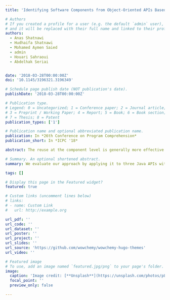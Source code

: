 ```yaml
---
title: 'Identifying Software Components from Object-Oriented APIs Based on Dynamic Analysis'

# Authors
# If you created a profile for a user (e.g. the default `admin` user), write the username (folder name) here
# and it will be replaced with their full name and linked to their profile.
authors:
  - Anas Shatnawi
  - Hudhaifa Shatnawi
  - Mohamed Aymen Saied
  - admin
  - Houari Sahraoui
  - Abdelhak Seriai


date: '2018-03-28T00:00:00Z'
doi: '10.1145/3196321.3196349'

# Schedule page publish date (NOT publication's date).
publishDate: '2018-03-28T00:00:00Z'

# Publication type.
# Legend: 0 = Uncategorized; 1 = Conference paper; 2 = Journal article;
# 3 = Preprint / Working Paper; 4 = Report; 5 = Book; 6 = Book section;
# 7 = Thesis; 8 = Patent
publication_types: ['1']

# Publication name and optional abbreviated publication name.
publication: In *26th Conference on Program Comprehension*
publication_short: In *ICPC '18*

abstract: The reuse at the component level is generally more effective than the one at the object-oriented class level. This is due to the granularity level where components expose their functionalities at an abstract level compared to the fine-grained object-oriented classes. Moreover, components clearly define their dependencies through their provided and required interfaces in an explicit way that facilitates the understanding of how to reuse these components. Therefore, several component identification approaches have been proposed to identify components based on the analysis object-oriented software applications. Nevertheless, most of the existing component identification approaches did not consider co-usage dependencies between API classes to identify classes/methods that can be reused to implement a specific scenario. In this paper, we propose an approach to identify reusable software components in object-oriented APIs, based on the interactions between client applications and the targeted API. As we are dealing with actual clients using the API, dynamic analysis allows to better capture the instances of API usage. Approaches using static analysis are usually limited by the difficulty of handling dynamic features such as polymorphism and class loading. We evaluate our approach by applying it to three Java APIs with eight client applications from the DaCapo benchmark. DaCapo provides a set of pre-defined usage scenarios. The results show that our component identification approach has a very high precision.

# Summary. An optional shortened abstract.
summary: We evaluate our approach by applying it to three Java APIs with eight client applications from the DaCapo benchmark. DaCapo provides a set of pre-defined usage scenarios. The results show that our component identification approach has a very high precision.

tags: []

# Display this page in the Featured widget?
featured: true

# Custom links (uncomment lines below)
# links:
# - name: Custom Link
#   url: http://example.org

url_pdf: ''
url_code: ''
url_dataset: ''
url_poster: ''
url_project: ''
url_slides: ''
url_source: 'https://github.com/wowchemy/wowchemy-hugo-themes'
url_video: ''

# Featured image
# To use, add an image named `featured.jpg/png` to your page's folder.
image:
  caption: 'Image credit: [**Unsplash**](https://unsplash.com/photos/pLCdAaMFLTE)'
  focal_point: ''
  preview_only: false

---
```

